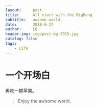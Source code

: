 ```yaml
---
layout:     post
title:      All start with the BigBang
subtitle:   awsome world.
date:       2018-6-27
author:     LQ
header-img: img/post-bg-2015.jpg
catalog: false
tags:
    - Life 
---
```


# 一个开场白
 
 再吃一颗苹果。
 >Enjoy the awsome world.




